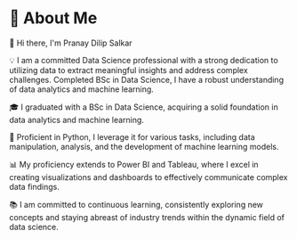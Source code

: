 # 🌟 About Me
👋 Hi there, I'm Pranay Dilip Salkar

💡 I am a committed Data Science professional with a strong dedication to utilizing data to extract meaningful insights and address complex challenges. Completed BSc in Data Science, I have a robust understanding of data analytics and machine learning.

🎓 I graduated with a BSc in Data Science, acquiring a solid foundation in data analytics and machine learning.

🐍 Proficient in Python, I leverage it for various tasks, including data manipulation, analysis, and the development of machine learning models.

📊 My proficiency extends to Power BI and Tableau, where I excel in creating visualizations and dashboards to effectively communicate complex data findings.

📚 I am committed to continuous learning, consistently exploring new concepts and staying abreast of industry trends within the dynamic field of data science.
